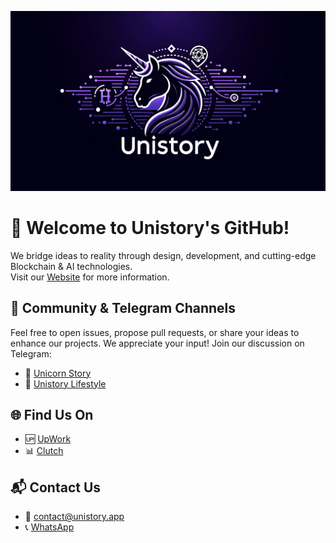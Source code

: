 ![Unistory header Image](https://github.com/Neca-development/.github/blob/main/Header_Image.png)  


# 🚀 Welcome to Unistory's GitHub!

We bridge ideas to reality through design, development, and cutting-edge Blockchain & AI technologies.  
Visit our [Website](https://unistory.app/en/) for more information.

## 🤝 Community & Telegram Channels

Feel free to open issues, propose pull requests, or share your ideas to enhance our projects. We appreciate your input! Join our discussion on Telegram:
- 🦄 [Unicorn Story](https://t.me/unistory_app)
- 🎉 [Unistory Lifestyle](https://t.me/unistory_lifestyle)

## 🌐 Find Us On

- 🆙 [UpWork](https://www.upwork.com/agencies/unistory/)
- 📊 [Clutch](https://clutch.co/profile/unistory#highlights)

## 📬 Contact Us

- 📧 contact@unistory.app
- 📞 [WhatsApp](https://wa.me/79117417477)
